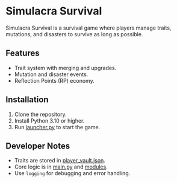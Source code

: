 # Simulacra Survival

Simulacra Survival is a survival game where players manage traits, mutations, and disasters to survive as long as possible.

## Features
- Trait system with merging and upgrades.
- Mutation and disaster events.
- Reflection Points (RP) economy.

## Installation
1. Clone the repository.
2. Install Python 3.10 or higher.
3. Run [launcher.py](http://_vscodecontentref_/4) to start the game.

## Developer Notes
- Traits are stored in [player_vault.json](http://_vscodecontentref_/5).
- Core logic is in [main.py](http://_vscodecontentref_/6) and [modules](http://_vscodecontentref_/7).
- Use `logging` for debugging and error handling.